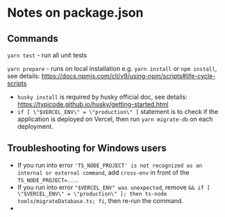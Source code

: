 # Notes on package.json

## Commands
`yarn test` - run all unit tests

`yarn prepare` - runs on local installation e.g. `yarn install` or `npm install`, see details: https://docs.npmjs.com/cli/v9/using-npm/scripts#life-cycle-scripts

- `husky install` is required by husky official doc, see details: https://typicode.github.io/husky/getting-started.html
-  `if [ \"$VERCEL_ENV\" = \"production\" ]` statement is to check if the application is deployed on Vercel, then run `yarn migrate-db` on each deployment.

## Troubleshooting for Windows users

- If you run into error `'TS_NODE_PROJECT' is not recognized as an internal or external command`, add `cross-env` in front of the `TS_NODE_PROJECT=...`.
- If you run into error `"$VERCEL_ENV" was unexpected`, remove `&& if [ \"$VERCEL_ENV\" = \"production\" ]; then ts-node tools/migrateDatabase.ts; fi`, then re-run the command.
- 
